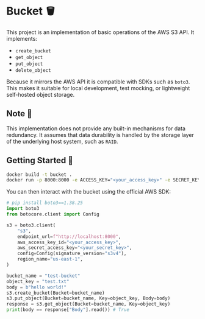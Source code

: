 # Bucket :bucket:

This project is an implementation of basic operations of the AWS S3 API. It implements:

- `create_bucket`
- `get_object`
- `put_object`
- `delete_object`

Because it mirrors the AWS API it is compatible with SDKs such as `boto3`. This makes it suitable for local development, test mocking, or
lightweight self-hosted object storage.

## Note :speech_balloon:

This implementation does not provide any built-in mechanisms for data redundancy. It assumes that data durability is handled by the storage
layer of the underlying host system, such as `RAID`.

## Getting Started :rocket:

```bash
docker build -t bucket .
docker run -p 8000:8000 -e ACCESS_KEY="<your_access_key>" -e SECRET_KEY="<your_secret_key>" -d bucket
```

You can then interact with the bucket using the official AWS SDK:

```python
# pip install boto3==1.38.25
import boto3
from botocore.client import Config

s3 = boto3.client(
    "s3",
    endpoint_url=f"http://localhost:8000",
    aws_access_key_id="<your_access_key>",
    aws_secret_access_key="<your_secret_key>",
    config=Config(signature_version="s3v4"),
    region_name="us-east-1",
)

bucket_name = "test-bucket"
object_key = "test.txt"
body = b"hello world!"
s3.create_bucket(Bucket=bucket_name)
s3.put_object(Bucket=bucket_name, Key=object_key, Body=body)
response = s3.get_object(Bucket=bucket_name, Key=object_key)
print(body == response["Body"].read()) # True
```
